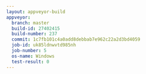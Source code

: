```yaml
---
layout: appveyor-build
appveyor:
  branch: master
  build-id: 27402415
  build-number: 237
  commit: 1c7fb101c4a0add8debbab7e962c22a2d3bd4059
  job-id: uk85ldnwvtd985nh
  job-number: 5
  os-name: Windows
  test-result: 0
---
```

